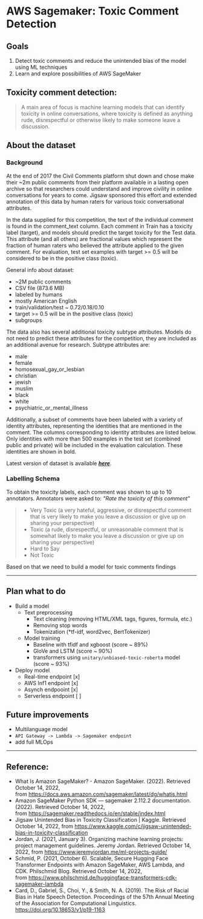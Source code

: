 # AWS Sagemaker: Toxic Comment Detection

## Goals

1. Detect toxic comments and reduce the unintended bias of the model using ML techniques
2. Learn and explore possibilities of AWS SageMaker

## Toxicity comment detection:

>A main area of focus is machine learning models that can identify toxicity in online conversations, where toxicity is defined as anything rude, disrespectful or otherwise likely to make someone leave a discussion.

## About the dataset

### Background
At the end of 2017 the Civil Comments platform shut down and chose make their ~2m public comments from their platform available in a lasting open archive so that researchers could understand and improve civility in online conversations for years to come. Jigsaw sponsored this effort and extended annotation of this data by human raters for various toxic conversational attributes.

In the data supplied for this competition, the text of the individual comment is found in the comment_text column. Each comment in Train has a toxicity label (target), and models should predict the target toxicity for the Test data. This attribute (and all others) are fractional values which represent the fraction of human raters who believed the attribute applied to the given comment. For evaluation, test set examples with target >= 0.5 will be considered to be in the positive class (toxic).

General info about dataset:
+  ~2M public comments
+ CSV file (873.6 MB) 
+ labeled by humans
+ mostly American English
+ train/validation/test ~ 0.72/0.18/0.10
+ target >= 0.5 will be in the positive class (toxic)
+ subgroups

The data also has several additional toxicity subtype attributes. Models do not need to predict these attributes for the competition, they are included as an additional avenue for research. Subtype attributes are:

- male
- female
- homosexual_gay_or_lesbian
- christian 
- jewish 
- muslim
- black
- white
- psychiatric_or_mental_illness


Additionally, a subset of comments have been labeled with a variety of identity attributes, representing the identities that are mentioned in the comment. The columns corresponding to identity attributes are listed below. Only identities with more than 500 examples in the test set (combined public and private) will be included in the evaluation calculation. These identities are shown in bold.

Latest version of dataset is available ***[here](https://www.kaggle.com/competitions/jigsaw-unintended-bias-in-toxicity-classification)***.

### Labelling Schema
To obtain the toxicity labels, each comment was shown to up to 10 annotators. Annotators were asked to: *"Rate the toxicity of this comment"*


>- Very Toxic (a very hateful, aggressive, or disrespectful comment that is very likely to make you leave a discussion or give up on sharing your perspective)
>- Toxic (a rude, disrespectful, or unreasonable comment that is somewhat likely to make you leave a discussion or give up on sharing your perspective)
>- Hard to Say
>- Not Toxic

Based on that we need to build a model for toxic comments findings

___

## Plan what to do

+ Build a model
  * Text preprocessing
      + Text cleaning (removing HTML/XML tags, figures, formula, etc.)
      + Removing stop words
      + Tokenization (*tf-idf, word2vec, BertTokenizer)
  * Model training
      + Baseline with tfidf and xgboost (score ~ 89%)
      + GloVe and LSTM (score ~ 90%)
      + transformers using `unitary/unbiased-toxic-roberta` model (score ~ 93%)
+ Deploy model
    * Real-time endpoint [x]
    * AWS Inf1 endpoint [x]
    * Asynch endpooint [x]
    * Serverless endpoint [ ]
    
## Future improvements

+ Multilanguage model
+ `API Gateway -> Lambda -> Sagemaker endpoint`
+ add full MLOps
___

## Reference:

- What Is Amazon SageMaker? - Amazon SageMaker. (2022). Retrieved October 14, 2022, from https://docs.aws.amazon.com/sagemaker/latest/dg/whatis.html 
- Amazon SageMaker Python SDK — sagemaker 2.112.2 documentation. (2022). Retrieved October 14, 2022, from https://sagemaker.readthedocs.io/en/stable/index.html 
- Jigsaw Unintended Bias in Toxicity Classification | Kaggle. Retrieved October 14, 2022, from https://www.kaggle.com/c/jigsaw-unintended-bias-in-toxicity-classification 
- Jordan, J. (2021, January 3). Organizing machine learning projects: project management guidelines. Jeremy Jordan. Retrieved October 14, 2022, from https://www.jeremyjordan.me/ml-projects-guide/
- Schmid, P. (2021, October 6). Scalable, Secure Hugging Face Transformer Endpoints with Amazon SageMaker, AWS Lambda, and CDK. Philschmid Blog. Retrieved October 14, 2022, from https://www.philschmid.de/huggingface-transformers-cdk-sagemaker-lambda
- Card, D., Gabriel, S., Choi, Y., & Smith, N. A. (2019). The Risk of Racial Bias in Hate Speech Detection. Proceedings of the 57th Annual Meeting of the Association for Computational Linguistics. https://doi.org/10.18653/v1/p19-1163


